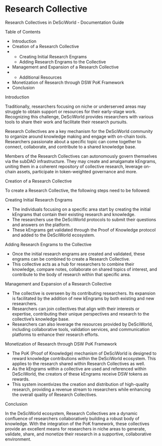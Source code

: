 # Research Collective

Research Collectives in DeSciWorld - Documentation Guide

Table of Contents

* Introduction
* Creation of a Research Collective
*
  * Creating Initial Research Engrams
  * Adding Research Engrams to the Collective
* Management and Expansion of a Research Collective
*
  * Additional Resources
* Monetization of Research through DSW PoK Framework
* Conclusion

Introduction

Traditionally, researchers focusing on niche or underserved areas may struggle to obtain support or resources for their early-stage work. Recognizing this challenge, DeSciWorld provides researchers with various tools to share their work and facilitate their research pursuits.&#x20;

Research Collectives are a key mechanism for the DeSciWorld community to organize around knowledge making and engage with on-chain tools. Researchers passionate about a specific topic can come together to connect, collaborate, and contribute to a shared knowledge base.

Members of the Research Collectives can autonomously govern themselves via the subDAO infrastructure. They may create and amalgamate kEngrams, uniting them in a coherent repository of collective research, leverage on-chain assets, participate in token-weighted governance and more.

Creation of a Research Collective

To create a Research Collective, the following steps need to be followed:

Creating Initial Research Engrams

* The individuals focusing on a specific area start by creating the initial kEngrams that contain their existing research and knowledge.
* The researchers use the DeSciWorld protocols to submit their questions and answers on the platform.
* These kEngrams get validated through the Proof of Knowledge protocol and added to the DeSciWorld ecosystem.

Adding Research Engrams to the Collective

* Once the initial research engrams are created and validated, these engrams can be combined to create a Research Collective.
* This collective acts as a hub for researchers to combine their knowledge, compare notes, collaborate on shared topics of interest, and contribute to the body of research within that specific area.

Management and Expansion of a Research Collective

* The collective is overseen by its contributing researchers. Its expansion is facilitated by the addition of new kEngrams by both existing and new researchers.
* Researchers can join collectives that align with their interests or expertise, contributing their unique perspectives and research to the collective’s knowledge base.
* Researchers can also leverage the resources provided by DeSciWorld, including collaborative tools, validation services, and communication platforms to enhance their research efforts.

Monetization of Research through DSW PoK Framework

* The PoK (Proof of Knowledge) mechanism of DeSciWorld is designed to reward knowledge contributions within the DeSciWorld ecosystem. This applies to the research shared within Research Collectives as well.
* As the kEngrams within a collective are used and referenced within DeSciWorld, the creators of these kEngrams receive DSW tokens as rewards.
* This system incentivizes the creation and distribution of high-quality research, providing a revenue stream to researchers while enhancing the overall quality of Research Collectives.

Conclusion

In the DeSciWorld ecosystem, Research Collectives are a dynamic confluence of researchers collaboratively building a robust body of knowledge. With the integration of the PoK framework, these collectives provide an excellent means for researchers in niche areas to generate, validate, share, and monetize their research in a supportive, collaborative environment.
